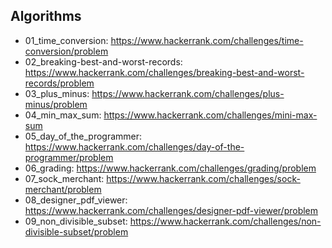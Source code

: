 ## Algorithms

  * 01_time_conversion: https://www.hackerrank.com/challenges/time-conversion/problem
  * 02_breaking-best-and-worst-records: https://www.hackerrank.com/challenges/breaking-best-and-worst-records/problem
  * 03_plus_minus: https://www.hackerrank.com/challenges/plus-minus/problem
  * 04_min_max_sum: https://www.hackerrank.com/challenges/mini-max-sum
  * 05_day_of_the_programmer: https://www.hackerrank.com/challenges/day-of-the-programmer/problem
  * 06_grading: https://www.hackerrank.com/challenges/grading/problem
  * 07_sock_merchant: https://www.hackerrank.com/challenges/sock-merchant/problem
  * 08_designer_pdf_viewer: https://www.hackerrank.com/challenges/designer-pdf-viewer/problem
  * 09_non_divisible_subset: https://www.hackerrank.com/challenges/non-divisible-subset/problem
